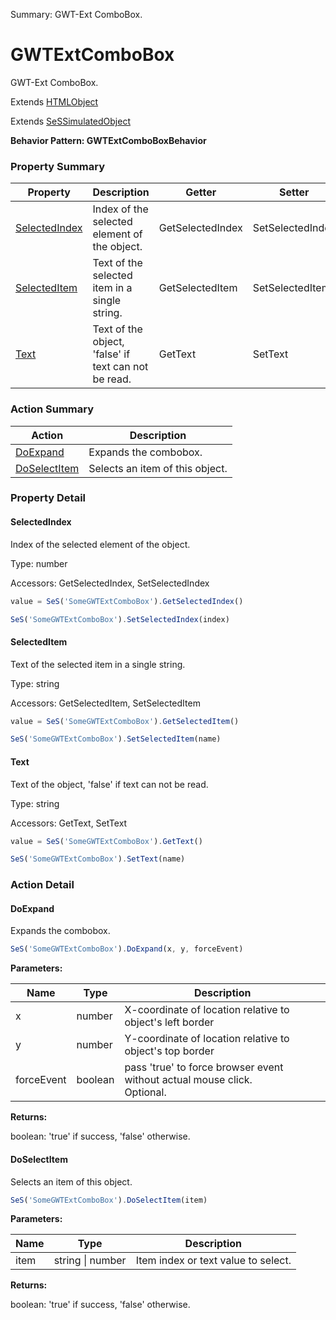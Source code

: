 Summary: GWT-Ext ComboBox.

# GWTExtComboBox

GWT-Ext ComboBox.
 
Extends [HTMLObject](HTMLObject.md)

Extends [SeSSimulatedObject](SeSSimulatedObject.md)





**Behavior Pattern: GWTExtComboBoxBehavior**


<!-- ============================== property summary ========================== -->



### Property Summary
| **Property** | **Description** | **Getter** | **Setter** |
| ------------ | --------------- | ---------- | ---------- |
| [SelectedIndex](#selectedindex) | Index of the selected element of the object. | GetSelectedIndex | SetSelectedIndex |
| [SelectedItem](#selecteditem) | Text of the selected item in a single string. | GetSelectedItem | SetSelectedItem |
| [Text](#text) | Text of the object, 'false' if text can not be read. | GetText | SetText |



<!-- ============================== action summary ========================== -->



### Action Summary
|  **Action** | **Description** | 
| ----------- | --------------- |
|  [DoExpand](#doexpand) | Expands the combobox. |
|  [DoSelectItem](#doselectitem) | Selects an item of this object. |



<!-- ============================== property detail ========================== -->

### Property Detail

<a name="SelectedIndex"></a>
#### SelectedIndex

Index of the selected element of the object.



Type: number


Accessors: GetSelectedIndex, SetSelectedIndex

```javascript
value = SeS('SomeGWTExtComboBox').GetSelectedIndex()

SeS('SomeGWTExtComboBox').SetSelectedIndex(index)
```


<a name="SelectedItem"></a>
#### SelectedItem

Text of the selected item in a single string.



Type: string


Accessors: GetSelectedItem, SetSelectedItem

```javascript
value = SeS('SomeGWTExtComboBox').GetSelectedItem()

SeS('SomeGWTExtComboBox').SetSelectedItem(name)
```


<a name="Text"></a>
#### Text

Text of the object, 'false' if text can not be read.



Type: string


Accessors: GetText, SetText

```javascript
value = SeS('SomeGWTExtComboBox').GetText()

SeS('SomeGWTExtComboBox').SetText(name)
```




<!-- ============================== action detail ========================== -->

### Action Detail

<a name="DoExpand"></a>    
#### DoExpand

Expands the combobox.

```javascript
SeS('SomeGWTExtComboBox').DoExpand(x, y, forceEvent)
```


**Parameters:**

|  **Name** | **Type** | **Description** |
| ---------- | -------- | --------------- |
| x | number |  X-coordinate of location relative to object's left border |
| y | number |  Y-coordinate of location relative to object's top border |
| forceEvent | boolean |  pass 'true' to force browser event without actual mouse click.<br>Optional. |




**Returns:**

boolean: 'true' if success, 'false' otherwise.



<a name="see.also.gwtextcombobox.doexpand"></a>

<a name="DoSelectItem"></a>    
#### DoSelectItem

Selects an item of this object.

```javascript
SeS('SomeGWTExtComboBox').DoSelectItem(item)
```


**Parameters:**

|  **Name** | **Type** | **Description** |
| ---------- | -------- | --------------- |
| item | string \| number |  Item index or text value  to select. |




**Returns:**

boolean: 'true' if success, 'false' otherwise.



<a name="see.also.gwtextcombobox.doselectitem"></a>

  

